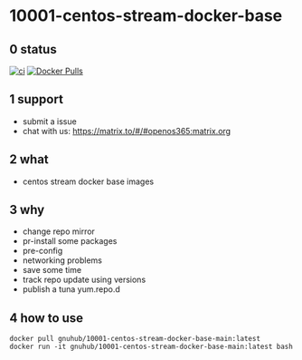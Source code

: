 # 10001-centos-stream-docker-base

## 0 status

[![ci](https://github.com/archlinux365/10001-centos-stream-docker-base/actions/workflows/ci.yml/badge.svg)](https://github.com/archlinux365/10001-centos-stream-docker-base/actions/workflows/ci.yml) [![Docker Pulls](https://img.shields.io/docker/pulls/gnuhub/10001-centos-stream-docker-base-main.svg)](https://hub.docker.com/r/gnuhub/10001-centos-stream-docker-base-main/)

## 1 support

* submit a issue
* chat with us: https://matrix.to/#/#openos365:matrix.org

## 2 what

* centos stream docker base images

## 3 why

* change repo mirror
* pr-install some packages
* pre-config
* networking problems
* save some time
* track repo update using versions
* publish a tuna yum.repo.d

## 4 how to use

```
docker pull gnuhub/10001-centos-stream-docker-base-main:latest
docker run -it gnuhub/10001-centos-stream-docker-base-main:latest bash
```
